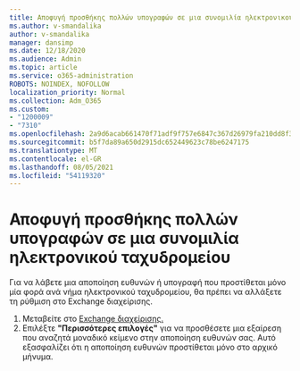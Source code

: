 ```yaml
---
title: Αποφυγή προσθήκης πολλών υπογραφών σε μια συνομιλία ηλεκτρονικού ταχυδρομείου
ms.author: v-smandalika
author: v-smandalika
manager: dansimp
ms.date: 12/18/2020
ms.audience: Admin
ms.topic: article
ms.service: o365-administration
ROBOTS: NOINDEX, NOFOLLOW
localization_priority: Normal
ms.collection: Adm_O365
ms.custom:
- "1200009"
- "7310"
ms.openlocfilehash: 2a9d6acab661470f71adf9f757e6847c367d26979fa210dd8f35e0ffaaa8dc45
ms.sourcegitcommit: b5f7da89a650d2915dc652449623c78be6247175
ms.translationtype: MT
ms.contentlocale: el-GR
ms.lasthandoff: 08/05/2021
ms.locfileid: "54119320"
---
```

# <a name="avoid-multiple-signatures-from-being-added-in-an-email-conversation"></a>Αποφυγή προσθήκης πολλών υπογραφών σε μια συνομιλία ηλεκτρονικού ταχυδρομείου

Για να λάβετε μια αποποίηση ευθυνών ή υπογραφή που προστίθεται μόνο μία φορά ανά νήμα ηλεκτρονικού ταχυδρομείου, θα πρέπει να αλλάξετε τη ρύθμιση στο Exchange διαχείρισης.

1. Μεταβείτε στο [Exchange διαχείρισης.](https://go.microsoft.com/fwlink/p/?linkid=2059104)
2. Επιλέξτε **"Περισσότερες επιλογές"** για να προσθέσετε μια εξαίρεση που αναζητά μοναδικό κείμενο στην αποποίηση ευθυνών σας. Αυτό εξασφαλίζει ότι η αποποίηση ευθυνών προστίθεται μόνο στο αρχικό μήνυμα.

